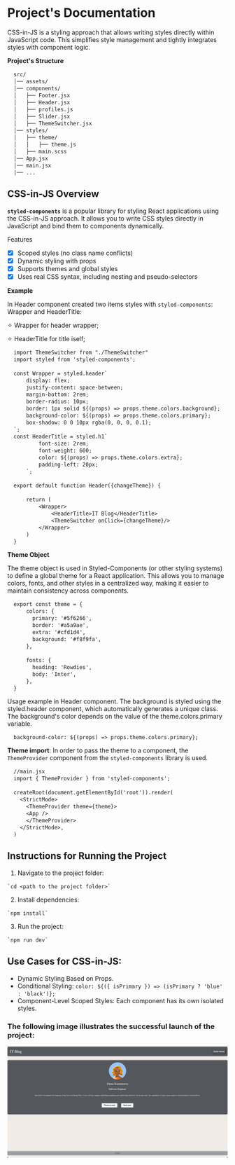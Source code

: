 # Project's Documentation 

CSS-in-JS is a styling approach that allows writing styles directly within JavaScript code. This simplifies style management and tightly integrates styles with component logic.

**Project's Structure**

  ```
    src/
    │── assets/            
    │── components/        
    │   ├── Footer.jsx
    │   ├── Header.jsx
    │   ├── profiles.js
    │   ├── Slider.jsx
    │   ├── ThemeSwitcher.jsx
    │── styles/            
    │   ├── theme/         
    │   │   ├── theme.js   
    │   ├── main.scss      
    │── App.jsx            
    │── main.jsx   
    |── ...
  ```

## CSS-in-JS Overview

**`styled-components`** is a popular library for styling React applications using the CSS-in-JS approach. It allows you to write CSS styles directly in JavaScript and bind them to components dynamically. 

Features
  - [X] Scoped styles (no class name conflicts)
  - [X] Dynamic styling with props
  - [X] Supports themes and global styles
  - [X] Uses real CSS syntax, including nesting and pseudo-selectors

**Example**

In Header component created two items styles with `styled-components`: Wrapper and HeaderTitle:

  ✧ Wrapper for header wrapper;
  
  ✧ HeaderTitle for title iself;

  ```
    import ThemeSwitcher from "./ThemeSwitcher"
    import styled from 'styled-components';
    
    const Wrapper = styled.header`
        display: flex;
        justify-content: space-between;
        margin-bottom: 2rem;
        border-radius: 10px;
        border: 1px solid ${(props) => props.theme.colors.background};
        background-color: ${(props) => props.theme.colors.primary};
        box-shadow: 0 0 10px rgba(0, 0, 0, 0.1);
    `;
    const HeaderTitle = styled.h1`
            font-size: 2rem;
            font-weight: 600;
            color: ${(props) => props.theme.colors.extra};
            padding-left: 20px;
        `;
    
    export default function Header({changeTheme}) {
    
        return (
            <Wrapper>
                <HeaderTitle>IT Blog</HeaderTitle>
                <ThemeSwitcher onClick={changeTheme}/>
            </Wrapper>
        )
    }
```

**Theme Object**

The theme object is used in Styled-Components (or other styling systems) to define a global theme for a React application. This allows you to manage colors, fonts, and other styles in a centralized way, making it easier to maintain consistency across components.

  ```
    export const theme = {
        colors: {
          primary: '#5f6266',
          border: '#a5a9ae',
          extra: '#cfd1d4',
          background: '#f8f9fa',
        },
      
        fonts: {
          heading: 'Rowdies',
          body: 'Inter',
        },
    }
 ```

Usage example in Header component. The background is styled using the styled.header component, which automatically generates a unique class. The background's color depends on the value of the theme.colors.primary variable.

  ```
    background-color: ${(props) => props.theme.colors.primary};
  ```

**Theme import**: In order to pass the theme to a component, the `ThemeProvider` component from the `styled-components` library is used.

  ```
    //main.jsx
    import { ThemeProvider } from 'styled-components';
    
    createRoot(document.getElementById('root')).render(
      <StrictMode>
        <ThemeProvider theme={theme}>
        <App />
        </ThemeProvider>
      </StrictMode>,
    )
  ```

## Instructions for Running the Project

  1. Navigate to the project folder:

    `cd <path to the project folder>`

  2. Install dependencies:

    `npm install`
    
  3. Run the project:

    `npm run dev`


## Use Cases for CSS-in-JS:
 - Dynamic Styling Based on Props.
 - Conditional Styling: ```color: ${({ isPrimary }) => (isPrimary ? 'blue' : 'black')};```
 - Component-Level Scoped Styles: Each component has its own isolated styles.

### The following image illustrates the successful launch of the project:

<img src="../04_css_in_js//public/reference.png">


